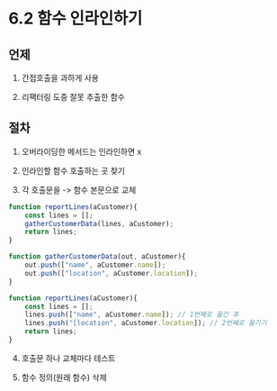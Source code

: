 # 6.2 함수 인라인하기

## 언제

1) 간접호출을 과하게 사용

2) 리팩터링 도중 잘못 추출한 함수

## 절차

1) 오버라이딩한 메서드는 인라인하면 x

2) 인라인할 함수 호출하는 곳 찾기

3) 각 호출문을 -> 함수 본문으로 교체

```javascript
function reportLines(aCustomer){
    const lines = [];
    gatherCustomerData(lines, aCustomer);
    return lines;
}

function gatherCustomerData(out, aCustomer){
    out.push(["name", aCustomer.name]);
    out.push(["location", aCustomer.location]);
}
```

```javascript
function reportLines(aCustomer){
    const lines = [];
    lines.push(["name", aCustomer.name]); // 1번째로 옮긴 후
    lines.push("[location", aCustomer.location]); // 2번째로 옮기기
    return lines;
}
```

4) 호출문 하나 교체마다 테스트

5) 함수 정의(원래 함수) 삭제
